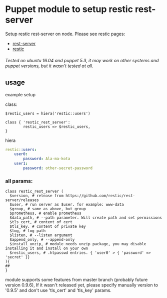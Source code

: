 # Puppet module to setup restic rest-server

Setup restic rest-server on node. Please see restic pages:
- [rest-server]
- [restic]

###### Tested on ubuntu 16.04 and puppet 5.3, it may work on other systems and puppet versions, but it wasn't tested at all.

## usage
example setup

class:
```puppet
$restic_users = hiera('restic::users')

class { 'restic_rest_server':
        restic_users => $restic_users,
}
```
hiera
```yaml
restic::users:
    user0:
        password: Ala-ma-kota
    user1:
        password: other-secret-password
```


### all params:
```puppet
class restic_rest_server (
  $version, # release from https://github.com/restic/rest-server/releases
  $user, # run server as $user. for example: www-data
  $group, # same as above, but group
  $prometheus, # enable prometheus
  $data_path, # --path parameter. Will create path and set permissions
  $tls_cert, # content of cert
  $tls_key, # content of private key
  $log, # log path
  $listen, # --listen argument
  $append_only, # --append-only
  $install_unzip, # module needs unzip package, you may disable installing it and install on your own
  $restic_users, # .htpasswd entries. { 'user0' > { 'password' => 'secret' }}
){
##
}
```

module supports some features from master branch (probably future version 0.9.6), If it wasn't released yet, please specify manually version to '0.9.5' and don't use 'tls_cert' and 'tls_key' params.

[rest-server]: <https://github.com/restic/rest-server/>
[restic]: <https://github.com/restic/restic>
